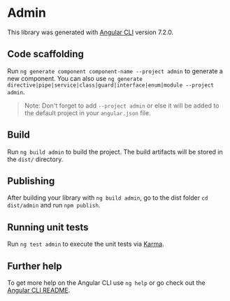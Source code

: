 # Admin

This library was generated with [Angular CLI](https://github.com/angular/angular-cli) version 7.2.0.

## Code scaffolding

Run `ng generate component component-name --project admin` to generate a new component. You can also use `ng generate directive|pipe|service|class|guard|interface|enum|module --project admin`.
> Note: Don't forget to add `--project admin` or else it will be added to the default project in your `angular.json` file. 

## Build

Run `ng build admin` to build the project. The build artifacts will be stored in the `dist/` directory.

## Publishing

After building your library with `ng build admin`, go to the dist folder `cd dist/admin` and run `npm publish`.

## Running unit tests

Run `ng test admin` to execute the unit tests via [Karma](https://karma-runner.github.io).

## Further help

To get more help on the Angular CLI use `ng help` or go check out the [Angular CLI README](https://github.com/angular/angular-cli/blob/master/README.md).
